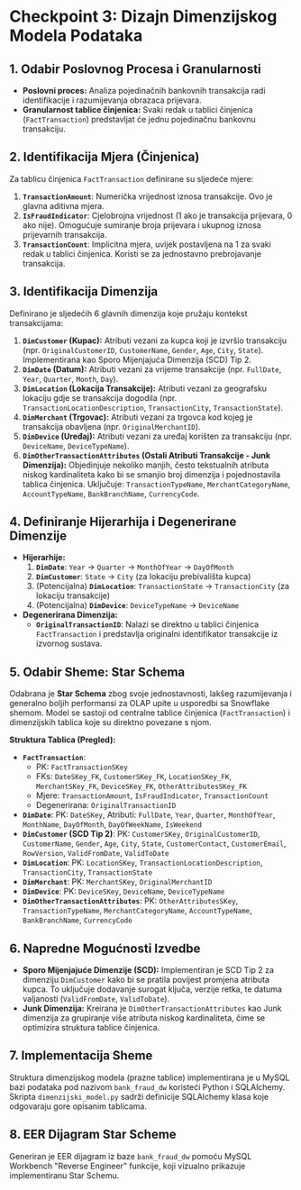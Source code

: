 # Checkpoint 3: Dizajn Dimenzijskog Modela Podataka

## 1. Odabir Poslovnog Procesa i Granularnosti

*   **Poslovni proces:** Analiza pojedinačnih bankovnih transakcija radi identifikacije i razumijevanja obrazaca prijevara.
*   **Granularnost tablice činjenica:** Svaki redak u tablici činjenica (`FactTransaction`) predstavljat će jednu pojedinačnu bankovnu transakciju.

## 2. Identifikacija Mjera (Činjenica)

Za tablicu činjenica `FactTransaction` definirane su sljedeće mjere:

1.  **`TransactionAmount`**: Numerička vrijednost iznosa transakcije. Ovo je glavna aditivna mjera.
2.  **`IsFraudIndicator`**: Cjelobrojna vrijednost (1 ako je transakcija prijevara, 0 ako nije). Omogućuje sumiranje broja prijevara i ukupnog iznosa prijevarnih transakcija.
3.  **`TransactionCount`**: Implicitna mjera, uvijek postavljena na 1 za svaki redak u tablici činjenica. Koristi se za jednostavno prebrojavanje transakcija.

## 3. Identifikacija Dimenzija

Definirano je sljedećih 6 glavnih dimenzija koje pružaju kontekst transakcijama:

1.  **`DimCustomer` (Kupac):** Atributi vezani za kupca koji je izvršio transakciju (npr. `OriginalCustomerID`, `CustomerName`, `Gender`, `Age`, `City`, `State`). Implementirana kao Sporo Mijenjajuća Dimenzija (SCD) Tip 2.
2.  **`DimDate` (Datum):** Atributi vezani za vrijeme transakcije (npr. `FullDate`, `Year`, `Quarter`, `Month`, `Day`).
3.  **`DimLocation` (Lokacija Transakcije):** Atributi vezani za geografsku lokaciju gdje se transakcija dogodila (npr. `TransactionLocationDescription`, `TransactionCity`, `TransactionState`).
4.  **`DimMerchant` (Trgovac):** Atributi vezani za trgovca kod kojeg je transakcija obavljena (npr. `OriginalMerchantID`).
5.  **`DimDevice` (Uređaj):** Atributi vezani za uređaj korišten za transakciju (npr. `DeviceName`, `DeviceTypeName`).
6.  **`DimOtherTransactionAttributes` (Ostali Atributi Transakcije - Junk Dimenzija):** Objedinjuje nekoliko manjih, često tekstualnih atributa niskog kardinaliteta kako bi se smanjio broj dimenzija i pojednostavila tablica činjenica. Uključuje: `TransactionTypeName`, `MerchantCategoryName`, `AccountTypeName`, `BankBranchName`, `CurrencyCode`.

## 4. Definiranje Hijerarhija i Degenerirane Dimenzije

*   **Hijerarhije:**
    1.  **`DimDate`**: `Year` -> `Quarter` -> `MonthOfYear` -> `DayOfMonth`
    2.  **`DimCustomer`**: `State` -> `City` (za lokaciju prebivališta kupca)
    3.  (Potencijalna) **`DimLocation`**: `TransactionState` -> `TransactionCity` (za lokaciju transakcije)
    4.  (Potencijalna) **`DimDevice`**: `DeviceTypeName` -> `DeviceName`
*   **Degenerirana Dimenzija:**
    *   **`OriginalTransactionID`**: Nalazi se direktno u tablici činjenica `FactTransaction` i predstavlja originalni identifikator transakcije iz izvornog sustava.

## 5. Odabir Sheme: Star Schema

Odabrana je **Star Schema** zbog svoje jednostavnosti, lakšeg razumijevanja i generalno boljih performansi za OLAP upite u usporedbi sa Snowflake shemom. Model se sastoji od centralne tablice činjenica (`FactTransaction`) i dimenzijskih tablica koje su direktno povezane s njom.

**Struktura Tablica (Pregled):**

*   **`FactTransaction`**:
    *   PK: `FactTransactionSKey`
    *   FKs: `DateSKey_FK`, `CustomerSKey_FK`, `LocationSKey_FK`, `MerchantSKey_FK`, `DeviceSKey_FK`, `OtherAttributesSKey_FK`
    *   Mjere: `TransactionAmount`, `IsFraudIndicator`, `TransactionCount`
    *   Degenerirana: `OriginalTransactionID`
*   **`DimDate`**: PK: `DateSKey`, Atributi: `FullDate`, `Year`, `Quarter`, `MonthOfYear`, `MonthName`, `DayOfMonth`, `DayOfWeekName`, `IsWeekend`
*   **`DimCustomer` (SCD Tip 2)**: PK: `CustomerSKey`, `OriginalCustomerID`, `CustomerName`, `Gender`, `Age`, `City`, `State`, `CustomerContact`, `CustomerEmail`, `RowVersion`, `ValidFromDate`, `ValidToDate`
*   **`DimLocation`**: PK: `LocationSKey`, `TransactionLocationDescription`, `TransactionCity`, `TransactionState`
*   **`DimMerchant`**: PK: `MerchantSKey`, `OriginalMerchantID`
*   **`DimDevice`**: PK: `DeviceSKey`, `DeviceName`, `DeviceTypeName`
*   **`DimOtherTransactionAttributes`**: PK: `OtherAttributesSKey`, `TransactionTypeName`, `MerchantCategoryName`, `AccountTypeName`, `BankBranchName`, `CurrencyCode`

## 6. Napredne Mogućnosti Izvedbe

*   **Sporo Mijenjajuće Dimenzije (SCD):** Implementiran je SCD Tip 2 za dimenziju `DimCustomer` kako bi se pratila povijest promjena atributa kupca. To uključuje dodavanje surogat ključa, verzije retka, te datuma valjanosti (`ValidFromDate`, `ValidToDate`).
*   **Junk Dimenzija:** Kreirana je `DimOtherTransactionAttributes` kao Junk dimenzija za grupiranje više atributa niskog kardinaliteta, čime se optimizira struktura tablice činjenica.

## 7. Implementacija Sheme

Struktura dimenzijskog modela (prazne tablice) implementirana je u MySQL bazi podataka pod nazivom `bank_fraud_dw` koristeći Python i SQLAlchemy. Skripta `dimenzijski_model.py` sadrži definicije SQLAlchemy klasa koje odgovaraju gore opisanim tablicama.

## 8. EER Dijagram Star Scheme

Generiran je EER dijagram iz baze `bank_fraud_dw` pomoću MySQL Workbench "Reverse Engineer" funkcije, koji vizualno prikazuje implementiranu Star Schemu.